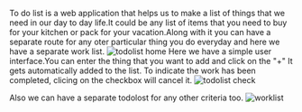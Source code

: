 To do list is a web application that helps us to make  a list of things that we need in our day to day life.It could be any list of items that you need to buy for your kitchen or pack for your vacation.Along with it you can have a separate route for any oter particular thing you do everyday and here we have a separate work list.
![todolist home](https://user-images.githubusercontent.com/54775910/197316088-40334dae-2d27-46b8-b537-600d235f7ca6.PNG)
Here we have a simple user interface.You can enter the thing that you want to add and click on the "+"
It gets automatically added to the list.
To indicate the work has been completed, clicing on the checkbox will cancel it.
![todolist check](https://user-images.githubusercontent.com/54775910/197316127-4556483a-a283-4884-bc51-48255a0c0546.PNG)

Also we can have a separate todolost for any other criteria too.
![worklist](https://user-images.githubusercontent.com/54775910/197316136-14405066-45f8-40e3-a8cc-b2c0cb1a3542.PNG)
